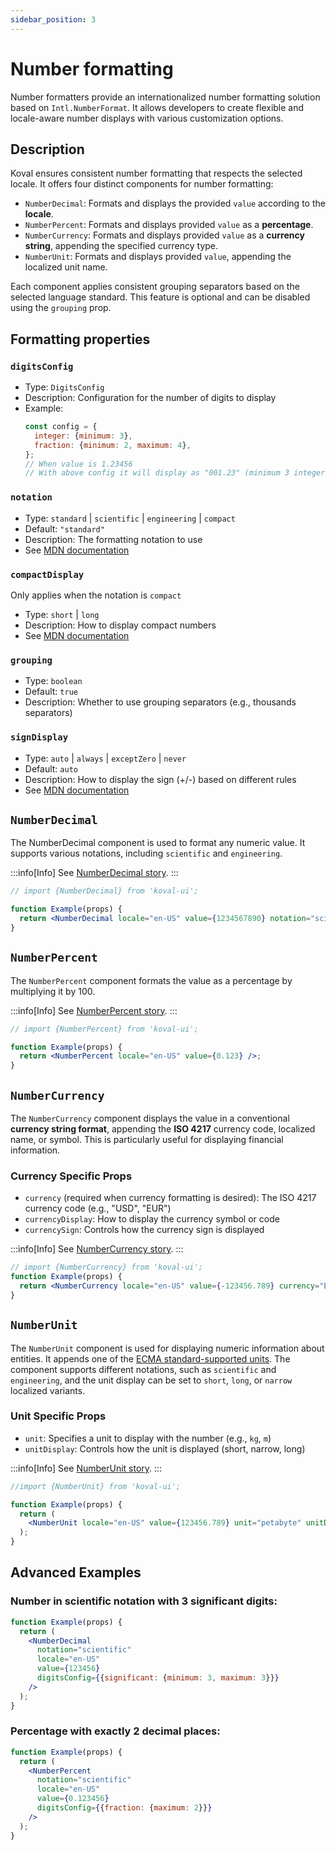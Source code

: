```yaml
---
sidebar_position: 3
---
```


# Number formatting

Number formatters provide an internationalized number formatting solution based on `Intl.NumberFormat`. It allows developers to create flexible and locale-aware number displays with various customization options.

## Description

Koval ensures consistent number formatting that respects the selected locale. It offers four distinct components for number formatting:

- `NumberDecimal`: Formats and displays the provided `value` according to the **locale**.
- `NumberPercent`: Formats and displays provided `value` as a **percentage**.
- `NumberCurrency`: Formats and displays provided `value` as a **currency string**, appending the specified currency type.
- `NumberUnit`: Formats and displays provided `value`, appending the localized unit name.

Each component applies consistent grouping separators based on the selected language standard. This feature is optional and can be disabled using the `grouping` prop.

## Formatting properties

### `digitsConfig`

- Type: `DigitsConfig`
- Description: Configuration for the number of digits to display
- Example:
  ```javascript
  const config = {
    integer: {minimum: 3},
    fraction: {minimum: 2, maximum: 4},
  };
  // When value is 1.23456
  // With above config it will display as "001.23" (minimum 3 integer digits, 2-4 fraction digits)
  ```

### `notation`

- Type: `standard` | `scientific` | `engineering` | `compact`
- Default: `"standard"`
- Description: The formatting notation to use
- See [MDN documentation](https://developer.mozilla.org/en-US/docs/Web/JavaScript/Reference/Global_Objects/Intl/NumberFormat/NumberFormat#notation)

### `compactDisplay`

Only applies when the notation is `compact`

- Type: `short` | `long`
- Description: How to display compact numbers
- See [MDN documentation](https://developer.mozilla.org/en-US/docs/Web/JavaScript/Reference/Global_Objects/Intl/NumberFormat/NumberFormat#compactdisplay)

### `grouping`

- Type: `boolean`
- Default: `true`
- Description: Whether to use grouping separators (e.g., thousands separators)

### `signDisplay`

- Type: `auto` | `always` | `exceptZero` | `never`
- Default: `auto`
- Description: How to display the sign (+/-) based on different rules
- See [MDN documentation](https://developer.mozilla.org/en-US/docs/Web/JavaScript/Reference/Global_Objects/Intl/NumberFormat/NumberFormat#signdisplay)

## `NumberDecimal`

The NumberDecimal component is used to format any numeric value. It supports various notations, including `scientific` and `engineering`.

:::info[Info]
See [NumberDecimal story](https://morewings.github.io/koval-ui/?path=/docs/typography-number-decimal--docs).
:::

```jsx live
// import {NumberDecimal} from 'koval-ui';

function Example(props) {
  return <NumberDecimal locale="en-US" value={1234567890} notation="scientific" />;
}
```

## `NumberPercent`

The `NumberPercent` component formats the value as a percentage by multiplying it by 100.

:::info[Info]
See [NumberPercent story](https://morewings.github.io/koval-ui/?path=/docs/typography-number-percent--docs).
:::

```jsx live
// import {NumberPercent} from 'koval-ui';

function Example(props) {
  return <NumberPercent locale="en-US" value={0.123} />;
}
```

## `NumberCurrency`

The `NumberCurrency` component displays the value in a conventional **currency string format**, appending the **ISO 4217** currency code, localized name, or symbol. This is particularly useful for displaying financial information.

### Currency Specific Props

- `currency` (required when currency formatting is desired): The ISO 4217 currency code (e.g., "USD", "EUR")
- `currencyDisplay`: How to display the currency symbol or code
- `currencySign`: Controls how the currency sign is displayed

:::info[Info]
See [NumberCurrency story](https://morewings.github.io/koval-ui/?path=/docs/typography-number-currency--docs).
:::

```jsx live
// import {NumberCurrency} from 'koval-ui';
function Example(props) {
  return <NumberCurrency locale="en-US" value={-123456.789} currency="EUR" />;
}
```

## `NumberUnit`

The `NumberUnit` component is used for displaying numeric information about entities. It appends one of the [ECMA standard-supported units](https://tc39.es/ecma402/#table-sanctioned-single-unit-identifiers). The component supports different notations, such as `scientific` and `engineering`, and the unit display can be set to `short`, `long`, or `narrow` localized variants.

### Unit Specific Props

- `unit`: Specifies a unit to display with the number (e.g., `kg`, `m`)
- `unitDisplay`: Controls how the unit is displayed (short, narrow, long)

:::info[Info]
See [NumberUnit story](https://morewings.github.io/koval-ui/?path=/docs/typography-number-unit--docs).
:::

```jsx live
//import {NumberUnit} from 'koval-ui';

function Example(props) {
  return (
    <NumberUnit locale="en-US" value={123456.789} unit="petabyte" unitDisplay="long" />
  );
}
```

## Advanced Examples

### Number in scientific notation with 3 significant digits:

```jsx live
function Example(props) {
  return (
    <NumberDecimal
      notation="scientific"
      locale="en-US"
      value={123456}
      digitsConfig={{significant: {minimum: 3, maximum: 3}}}
    />
  );
}
```

### Percentage with exactly 2 decimal places:

```jsx live
function Example(props) {
  return (
    <NumberPercent
      notation="scientific"
      locale="en-US"
      value={0.123456}
      digitsConfig={{fraction: {maximum: 2}}}
    />
  );
}
```
